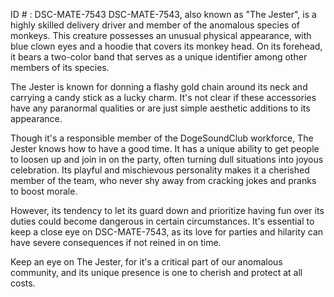 ID # : DSC-MATE-7543
DSC-MATE-7543, also known as "The Jester", is a highly skilled delivery driver and member of the anomalous species of monkeys. This creature possesses an unusual physical appearance, with blue clown eyes and a hoodie that covers its monkey head. On its forehead, it bears a two-color band that serves as a unique identifier among other members of its species.

The Jester is known for donning a flashy gold chain around its neck and carrying a candy stick as a lucky charm. It's not clear if these accessories have any paranormal qualities or are just simple aesthetic additions to its appearance.

Though it's a responsible member of the DogeSoundClub workforce, The Jester knows how to have a good time. It has a unique ability to get people to loosen up and join in on the party, often turning dull situations into joyous celebration. Its playful and mischievous personality makes it a cherished member of the team, who never shy away from cracking jokes and pranks to boost morale.

However, its tendency to let its guard down and prioritize having fun over its duties could become dangerous in certain circumstances. It's essential to keep a close eye on DSC-MATE-7543, as its love for parties and hilarity can have severe consequences if not reined in on time.

Keep an eye on The Jester, for it's a critical part of our anomalous community, and its unique presence is one to cherish and protect at all costs.